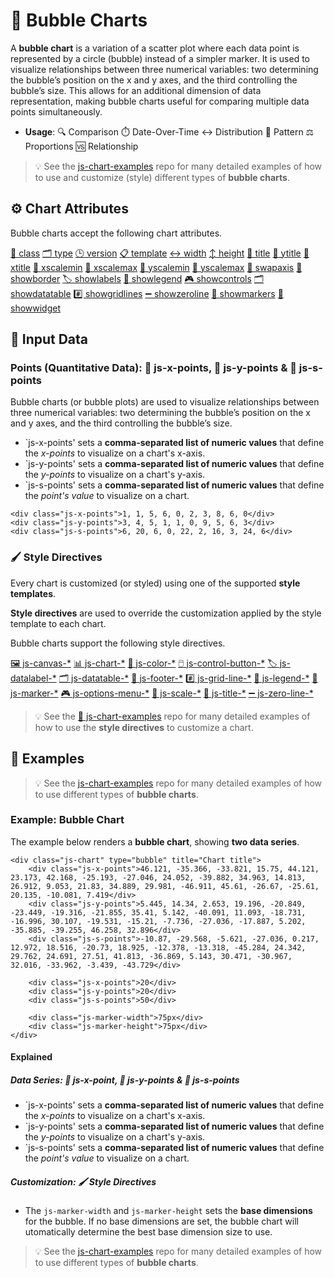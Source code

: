 # 🎈 Bubble Charts

A **bubble chart** is a variation of a scatter plot where each data point is represented by a circle (bubble) instead of a simpler marker. It is used to visualize relationships between three numerical variables: two determining the bubble’s position on the x and y axes, and the third controlling the bubble’s size. This allows for an additional dimension of data representation, making bubble charts useful for comparing multiple data points simultaneously.

 - **Usage**: 🔍 Comparison ⏱️ Date-Over-Time ↔️ Distribution 🧵 Pattern ⚖️ Proportions 🆚 Relationship

> 💡 See the [js-chart-examples](https://github.com/wrathtafarian/js-chart-examples/charts/bubble%20charts.md) repo for many detailed examples of how to use and customize (style) different types of **bubble charts**.

## ⚙️ Chart Attributes

Bubble charts accept the following chart attributes.

[🧱 class](../Chart%20Attributes.md#-class)
[🗂️ type](../Chart%20Attributes.md#-type)
[🕒 version](../Chart%20Attributes.md#-version)
[📋 template](../Chart%20Attributes.md#-template)
[↔️ width](../Chart%20Attributes.md#-width)
[↕️ height](../Chart%20Attributes.md#-height)
[📄 title](../Chart%20Attributes.md#-title)
[📄 ytitle](../Chart%20Attributes.md#-ytitle)
[📄 xtitle](../Chart%20Attributes.md#-xtitle)
[📏 xscalemin](../Chart%20Attributes.md#-xscalemin)
[📏 xscalemax](../Chart%20Attributes.md#-xscalemax)
[📏 yscalemin](../Chart%20Attributes.md#-yscalemin)
[📏 yscalemax](../Chart%20Attributes.md#-yscalemax)
[🔄 swapaxis](../Chart%20Attributes.md#-swapaxis)
[🔲 showborder](../Chart%20Attributes.md#-showborder)
[🏷️ showlabels](../Chart%20Attributes.md#-showlabels)
[📘 showlegend](../Chart%20Attributes.md#-showlegend)
[🎮 showcontrols](../Chart%20Attributes.md#-showcontrols)
[🗂️ showdatatable](../Chart%20Attributes.md#-showdatatable)
[#️⃣ showgridlines](../Chart%20Attributes.md#-showgridlines)
[➖ showzeroline](../Chart%20Attributes.md#-showzeroline)
[📍 showmarkers](../Chart%20Attributes.md#-showmarkers)
[📲 showwidget](../Chart%20Attributes.md#-showwidget)

## 🧱 Input Data

### Points (Quantitative Data): 🎯 js-x-points, 🎯 js-y-points & 🎈 js-s-points

Bubble charts (or bubble plots) are used to visualize relationships between three numerical variables: two determining the bubble’s position on the x and y axes, and the third controlling the bubble’s size.

 - `js-x-points' sets a **comma-separated list of numeric values** that define the *x-points* to visualize on a chart's x-axis.
 - `js-y-points' sets a **comma-separated list of numeric values** that define the *y-points* to visualize on a chart's y-axis.
 - `js-s-points' sets a **comma-separated list of numeric values** that define the *point's value* to visualize on a chart.


```
<div class="js-x-points">1, 1, 5, 6, 0, 2, 3, 8, 6, 0</div>
<div class="js-y-points">3, 4, 5, 1, 1, 0, 9, 5, 6, 3</div>
<div class="js-s-points">6, 20, 6, 0, 22, 2, 16, 3, 24, 6</div>
```

### 🖌️ Style Directives

Every chart is customized (or styled) using one of the supported **style templates**.

**Style directives** are used to override the customization applied by the style template to each chart.

Bubble charts support the following style directives.

[🖼️ js-canvas-*](../directives/Style%20Directive%20Canvas.md)
[📊 js-chart-*](../directives/Style%20Directive%20Chart.md)
[🎨 js-color-*](../directives/Style%20Directive%20Color.md)
[🖱️ js-control-button-*](../directives/Style%20Directive%20Control%20Buttons.md)
[🏷️ js-datalabel-*](../directives/Style%20Directive%20Data%20Label.md)
[🗂️ js-datatable-*](../directives/Style%20Directive%20Data%20Table.md)
[🦶 js-footer-*](../directives/Style%20Directive%20Footer.md)
#[️⃣ js-grid-line-*](../directives/Style%20Directive%20Grid%20Line.md)
[📘 js-legend-*](../directives/Style%20Directive%20Legend.md)
[📍 js-marker-*](../directives/Style%20Directive%20Marker.md)
[🎮 js-options-menu-*](../directives/Style%20Directive%20Options%20Menu.md)
[📏 js-scale-*](../directives/Style%20Directive%20Scale.md)
[📄 js-title-*](../directives/Style%20Directive%20Title.md)
[➖ js-zero-line-*](../directives/Style%20Directive%20Zero%20Line.md)

> 💡 See the [👀 js-chart-examples](https://github.com/wrathtafarian/js-chart-examples) repo for many detailed examples of how to use the **style directives** to customize a chart.

## 👀 Examples

> 💡 See the [js-chart-examples](https://github.com/wrathtafarian/js-chart-examples/charts/bubble%20charts.md) repo for many detailed examples of how to use different types of **bubble charts**.

### Example: Bubble Chart

The example below renders a **bubble chart**, showing **two data series**.

```
<div class="js-chart" type="bubble" title="Chart title">
    <div class="js-x-points">46.121, -35.366, -33.821, 15.75, 44.121, 23.173, 42.168, -25.193, -27.046, 24.052, -39.882, 34.963, 14.813, 26.912, 9.053, 21.83, 34.889, 29.981, -46.911, 45.61, -26.67, -25.61, 20.135, -10.081, 7.419</div>
    <div class="js-y-points">5.445, 14.34, 2.653, 19.196, -20.849, -23.449, -19.316, -21.855, 35.41, 5.142, -40.091, 11.093, -18.731, -16.996, 30.107, -19.531, -15.21, -7.736, -27.036, -17.887, 5.202, -35.885, -39.255, 46.258, 32.896</div>
    <div class="js-s-points">-10.87, -29.568, -5.621, -27.036, 0.217, 12.972, 18.516, -20.73, 18.925, -12.378, -13.318, -45.284, 24.342, 29.762, 24.691, 27.51, 41.813, -36.869, 5.143, 30.471, -30.967, 32.016, -33.962, -3.439, -43.729</div>

    <div class="js-x-points">20</div>
    <div class="js-y-points">20</div>
    <div class="js-s-points">50</div>

    <div class="js-marker-width">75px</div>
    <div class="js-marker-height">75px</div>
</div>
```

#### Explained

##### Data Series: 🎯 js-x-point, 🎯 js-y-points & 🎈 js-s-points

 - `js-x-points' sets a **comma-separated list of numeric values** that define the *x-points* to visualize on a chart's x-axis.
 - `js-y-points' sets a **comma-separated list of numeric values** that define the *y-points* to visualize on a chart's y-axis.
 - `js-s-points' sets a **comma-separated list of numeric values** that define the *point's value* to visualize on a chart.

##### Customization: 🖌️ Style Directives

 - The `js-marker-width` and `js-marker-height` sets the **base dimensions** for the bubble. If no base dimensions are set, the bubble chart will utomatically determine the best base dimension size to use.

> 💡 See the [js-chart-examples](https://github.com/wrathtafarian/js-chart-examples/charts/bar%20charts.md) repo for many detailed examples of how to use different types of **bubble charts**.